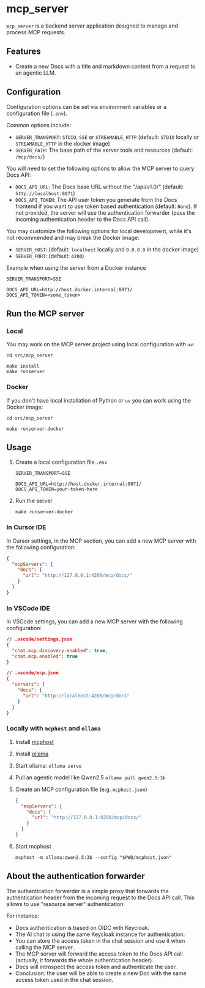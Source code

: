 # mcp_server

`mcp_server` is a backend server application designed to manage and process MCP requests.

## Features

- Create a new Docs with a title and markdown content from a request to an agentic LLM.


## Configuration

Configuration options can be set via environment variables or a configuration file (`.env`). 

Common options include:

- `SERVER_TRANSPORT`: `STDIO`, `SSE` or `STREAMABLE_HTTP` (default: `STDIO` locally or `STREAMABLE_HTTP` in the docker image)
- `SERVER_PATH`: The base path of the server tools and resources (default: `/mcp/docs/`)

You will need to set the following options to allow the MCP server to query Docs API:

- `DOCS_API_URL`: The Docs base URL without the "/api/v1.0/" (default: `http://localhost:8071`)
- `DOCS_API_TOKEN`: The API user token you generate from the Docs frontend if you want 
  to use token based authentication (default: `None`). If not provided, the server will 
  use the authentication forwarder (pass the incoming authentication header to the Docs API call).

You may customize the following options for local development, while it's not recommended and may break the Docker image:

- `SERVER_HOST`: (default: `localhost` locally and `0.0.0.0` in the docker Image)
- `SERVER_PORT`: (default: `4200`)

Example when using the server from a Docker instance

```dotenv
SERVER_TRANSPORT=SSE

DOCS_API_URL=http://host.docker.internal:8071/
DOCS_API_TOKEN=<some_token>
```

## Run the MCP server

### Local
You may work on the MCP server project using local configuration with `uv`:

```shell
cd src/mcp_server

make install
make runserver
```

### Docker
If you don't have local installation of Python or `uv` you can work using the Docker image:

```shell
cd src/mcp_server

make runserver-docker
```

## Usage

1. Create a local configuration file `.env`
   
   ```dotenv
   SERVER_TRANSPORT=SSE

   DOCS_API_URL=http://host.docker.internal:8071/
   DOCS_API_TOKEN=your-token-here
   ```
   
2. Run the server

   ```shell
   make runserver-docker
   ```

### In Cursor IDE

In Cursor settings, in the MCP section, you can add a new MCP server with the following configuration:

```json
{
  "mcpServers": {
    "docs": {
      "url": "http://127.0.0.1:4200/mcp/docs/"
    }
  }
}
```

### In VSCode IDE

In VSCode settings, you can add a new MCP server with the following configuration:

```json
// .vscode/settings.json
{
  "chat.mcp.discovery.enabled": true,
  "chat.mcp.enabled": true
}
```

```json
// .vscode/mcp.json
{
  "servers": {
    "docs": {
      "url": "http://localhost:4200/mcp/docs"
    }
  }
}
```

### Locally with `mcphost` and `ollama`

1. Install [mcphost](https://github.com/mark3labs/mcphost)
2. Install [ollama](https://ollama.ai)
3. Start ollama: `ollama serve`
4. Pull an agentic model like Qwen2.5 `ollama pull qwen2.5:3b`
5. Create an MCP configuration file (e.g. `mcphost.json`)
   
   ```json
   {
     "mcpServers": {
       "docs": {
         "url": "http://127.0.0.1:4200/mcp/docs/"
       }
     }
   }
   ```
   
6. Start mcphost

   ```shell
   mcphost -m ollama:qwen2.5:3b --config "$PWD/mcphost.json"
   ```


## About the authentication forwarder

The authentication forwarder is a simple proxy that forwards the authentication header from 
the incoming request to the Docs API call. This allows to use "resource server" authentication.

For instance:

- Docs authentication is based on OIDC with Keycloak.
- The AI chat is using the same Keycloak instance for authentication.
- You can store the access token in the chat session and use it when calling the MCP server.
- The MCP server will forward the access token to the Docs API call 
  (actually, it forwards the whole authentication header).
- Docs will introspect the access token and authenticate the user.
- Conclusion: the user will be able to create a new Doc with the same access token 
  used in the chat session.
